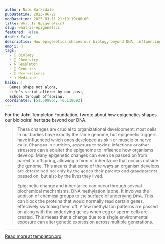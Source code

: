 ```yaml
---
author: Nate Barksdale
pubDatetime: 2023-06-28
modDatetime: 2025-03-18 21:19:19+00:00
title: What Is Epigenetics?
slug: what-is-epigenetics
featured: False
draft: False
description: How epigenetics shapes our biology beyond DNA, influencing traits across generations through mechanisms like DNA methylation.
emoji: 🧬
tags:
  - 🦠 Biology
  - 🧪 Chemistry
  - 🌀 Templeton
  - 🧬 Genetics
  - 🧠 Neuroscience
  - ⚕️ Medicine
haiku: |
  Genes shape not alone,  
  Life's script altered by our past,  
  Echoes through offspring.
coordinates: [51.509865, -0.118092]
---
```


For the John Templeton Foundation, I wrote about how epigenetics shapes our biological heritage beyond our DNA.

> These changes are crucial to organizational development: most cells in our bodies have exactly the same genome, but epigenetic triggers have influenced which ones developed as skin or muscle or nerve cells. Changes in nutrition, exposure to toxins, infections or other stressors can also alter the epigenome to influence how organisms develop. Many epigenetic changes can even be passed on from parent to offspring, allowing a form of inheritance that occurs outside the genome. This means that some of the ways an organism develops are determined not only by the genes their parents and grandparents passed on, but also by the lives they lived.
>
> Epigenetic change and inheritance can occur through several biochemical mechanisms. DNA methylation is one. It involves the addition of chemical groups to the surface of underlying DNA. This can block the proteins that would normally read certain genes, effectively switching them off. A few methylation patterns are passed on along with the underlying genes when egg or sperm cells are created. This means that a change due to a single environmental exposure can alter genetic expression across multiple generations.

---

[Read more at templeton.org](https://www.templeton.org/news/what-is-epigenetics)
